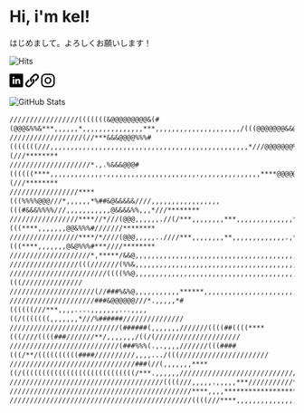 # Hi, i'm kel!
はじめまして。よろしくお願いします！

![Hits](https://hits.seeyoufarm.com/api/count/incr/badge.svg?url=https%3A%2F%2Fgithub.com%2Fmichaelhenry%2Fmichaelhenry)

[![LinkedIn](https://github.com/michaelhenry/michaelhenry/raw/master/images/linkedin.png)](https://linkedin.com/in/ken119) [![Link](https://github.com/michaelhenry/michaelhenry/raw/master/images/link.png)](https://iamkel.net) [![Instagram](https://github.com/michaelhenry/michaelhenry/raw/master/images/instagram.png)](https://instagram.com/michaelhenry119)

![GitHub Stats](https://github-readme-stats.vercel.app/api?username=michaelhenry&count_private=true&show_icons=true)

```
/////////////////(((((((&@@@@@@@@@&(#(@@@&%%&***,,,,,,*,,,,,,,,,,,,,,,***,,,,,,,,,,,,,,,,,,,,,/(((@@@@@@@&&@(***********
//////////////////(//***&&&@@@@%%%#(((((((///,,,,,,,,,,,,,,,,,,,,,,,,,,,,,,,,,,,,,,,,,,,,,,,,,*///@@@@@@@%%%(///********
////////////////////*.,.%&&&@@@#((((((****,,,,,,,,,,,,,.,,,,,,,,,,,,,,,,,,,,,,.,,,,,,,,,,,,,,,****@@@@@@@##%(///********
/////////////////****(((%%%%@@@///*,,,,,,*%##&@&&&&&////,,,,,,,,,,,,,,,,,(((#&&&%%%%///,,,,,,,,,,,@&&&&%%,,,*///********
/////////////////****//*///(@@@,,,,,,.//(/***,,,,,,,,***,,,,,,,,,,,,,,*******,,,,***(((****,,,,,,,@@&%%%#///////********
/////////////////****/*////(@@@,,,,,..////***,,,,,,,,**,,,,,,,,,,,,,.,*******,,,,***(((****,,,,,,,@&@%%%#***////********
////////////////////*,*****/&&@,,,,,,,,,,,,,,,,,,,,,,,,,,,,,,,,,,,,,,,,,,,,,,,,,,,,,,,,,,,,,,,,*,*@@@(///***////////////
/////////////////(((///////(%%&,,,,,,,,,,,,,,,,,,,,,,,,,,,,,,,,,,,,,,,,,,,,,,,,,,,,,,,,,,,,,,.****@@@((///(/////////////
////////////////////////((((%%@,,,,,,,,,,,,,,,,,,,,,,,,,,,,,,,,,,,,,,,,,,,,,,,,,,,,,,,,,,,,,,,****@@@#(((///////////////
/////////////////////(//###%&%@,,,,,,,,,,,******,,,,,,,,,,,,,,,,,,,,,,,,,,,,,,*********,,,,,,,****@@@&%%%///////////////
/////////////////////###&@@@@@@///*.,,,,,*#((((((///***,,,,....,,,,,,,...,,,,((/(((((((,,,,,,,*///%######///////////////
///////////////////////////(######(,,,,,,,///////((((##((((****(((////((((###///////**/,,,,,,,/((/(/////////////////////
///////////////////////////(###%%%(.,.,,,,///////(((####(((/**/((((((((((####//////////,,,,.../(((//////////////////////
///////////////////////////////###(//(,,,,,,,****((/((((((((((((((((((((((((((((/***.,,,,,,/////////////////////////////
//////////////////////////////////////((((///,,,,,.,,,,,***///////////***,,,,,.,,,,,***/(((/////////////////////////////
/////////////////////////////////////////////****,,,,********************,,,,,,,,*,*//*/////////////////////////////////
/////////////////////////////////////////////((((///****,,,,,,,,,,,,,,,,,,,,,////(/(////////////////////////////////////
```

